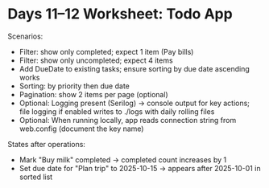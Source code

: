 # Days 11–12 Worksheet: Todo App

Scenarios:
- Filter: show only completed; expect 1 item (Pay bills)
- Filter: show only uncompleted; expect 4 items
- Add DueDate to existing tasks; ensure sorting by due date ascending works
- Sorting: by priority then due date
- Pagination: show 2 items per page (optional)
 - Optional: Logging present (Serilog) → console output for key actions; file logging if enabled writes to ./logs with daily rolling files
 - Optional: When running locally, app reads connection string from web.config (document the key name)

States after operations:
- Mark "Buy milk" completed → completed count increases by 1
- Set due date for "Plan trip" to 2025-10-15 → appears after 2025-10-01 in sorted list
